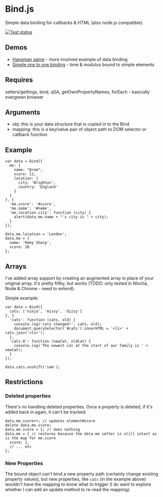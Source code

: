 # Bind.js

Simple data binding for callbacks & HTML (also node.js compatible).

[![Test status](https://api.travis-ci.org/remy/bind.png?branch=master)](https://travis-ci.org/remy/bind)

## Demos

- [Hangman game](http://jsbin.com/oZOvIJ/5/edit?js,output) - more involved example of data binding
- [Simple one to one binding](http://jsbin.com/xavej/1/edit?js,output) - time & modulus bound to simple elements

## Requires

setters/gettings, bind, qSA, getOwnPropertyNames, forEach - basically evergreen browser

## Arguments

* obj: this is your data structure that is copied in to the Bind
* mapping: this is a key/value pair of object path to DOM selector or callback function

## Example

    var data = Bind({
      me: {
        name: "@rem",
        score: 11,
        location: {
          city: 'Brighton',
          country: 'England'
        }
      }
    }, {
      'me.score': '#score',
      'me.name': '#name',
      'me.location.city': function (city) {
        alert(data.me.name + "'s city is " + city);
      }
    });

    data.me.location = 'London';
    data.me = {
      name: 'Remy Sharp',
      score: 20
    };

## Arrays

I've added array support by creating an augmented array in place of your original array. It's pretty filthy, but works (TODO: only tested in Mocha, Node & Chrome - need to extend).

Simple example:

```
var data = Bind({
  cats: ['ninja', 'missy', 'dizzy']
}, {
  'cats': function (cats, old) {
    console.log('cats changed!', cats, old);
    document.querySelector('#cats').innerHTML = '<li>' + cats.join('<li>');
  },
  'cats.0': function (newCat, oldCat) {
    console.log('The newest cat at the start of our family is ' + newCat);
  }
});

data.cats.unshift('sam');
```

## Restrictions

### Deleted properties

There's no handling deleted properties. Once a property is deleted, if it's added back in again, it can't be tracked:

```
data.me.score++; // updates element#score
delete data.me.score;
data.me.score = 1; // does nothing
data.me = { // restores because the data.me setter is still intact as is the map for me.score
  score: 1,
  // ... etc
};
```

### New Properties

The bound object can't bind a new property path (certainly change existing property values), but new properties, like `cats` (in the example above) wouldn't have the mapping to know what to trigger (I do want to explore whether I can add an update method to re-read the mapping).
